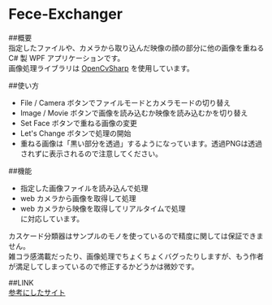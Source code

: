 Fece-Exchanger
==============
  
##概要  
指定したファイルや、カメラから取り込んだ映像の顔の部分に他の画像を重ねる C# 製 WPF アプリケーションです。  
画像処理ライブラリは [OpenCvSharp](http://schima.hatenablog.com/entry/2014/01/30/105406) を使用しています。
  
##使い方
  
* File / Camera ボタンでファイルモードとカメラモードの切り替え
* Image / Movie ボタンで画像を読み込むか映像を読み込むかを切り替え
* Set Face ボタンで重ねる画像の変更
* Let's Change ボタンで処理の開始
* 重ねる画像は「黒い部分を透過」するようになっています。透過PNGは透過されずに表示されるので注意してください。
  
  
##機能  
* 指定した画像ファイルを読み込んで処理  
* web カメラから画像を取得して処理  
* web カメラから映像を取得してリアルタイムで処理  
に対応しています。  
  
カスケード分類器はサンプルのモノを使っているので精度に関しては保証できません。  
雑コラ感満載だったり、画像処理でちょくちょくバグったりしますが、もう作者が満足してしまっているので修正するかどうかは微妙です。
  
  
##LINK  
[参考にしたサイト](http://komaken.me/blog/2013/10/11/opencv%E3%81%AE%E7%B7%B4%E7%BF%92%E3%81%A7%E7%AC%91%E3%81%84%E7%94%B7%E3%81%A3%E3%81%BD%E3%81%84%E3%82%84%E3%81%A4%E3%82%92%E4%BD%9C%E3%81%A3%E3%81%A6%E3%81%BF%E3%81%9F/)  
